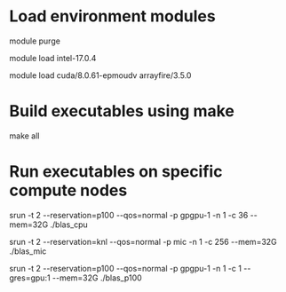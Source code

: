 # Load environment modules
module purge

module load intel-17.0.4

module load cuda/8.0.61-epmoudv arrayfire/3.5.0


# Build executables using make

make all

# Run executables on specific compute nodes
srun -t 2 --reservation=p100 --qos=normal -p gpgpu-1 -n 1 -c 36  --mem=32G ./blas_cpu

srun -t 2 --reservation=knl  --qos=normal -p mic     -n 1 -c 256 --mem=32G ./blas_mic

srun -t 2 --reservation=p100 --qos=normal -p gpgpu-1 -n 1 -c 1   --gres=gpu:1 --mem=32G ./blas_p100

